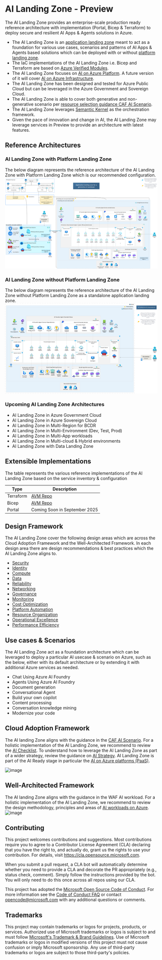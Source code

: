 # AI Landing Zone - Preview

The AI Landing Zone provides an enterprise-scale production ready reference architecture with implementation (Portal, Bicep & Terraform) to deploy secure and resilient AI Apps & Agents solutions in Azure.

- The AI Landing Zone is an [application landing zone](https://learn.microsoft.com/en-us/azure/cloud-adoption-framework/ready/landing-zone/#platform-landing-zones-vs-application-landing-zones) meant to act as a foundation for various use cases, scenarios and patterns of AI Apps & Agents based solutions which can be deployed with or without [platform landing zone](https://learn.microsoft.com/en-us/azure/cloud-adoption-framework/ready/landing-zone/#platform-landing-zones-vs-application-landing-zones).
- The IaC implementations of the AI Landing Zone i.e. Bicep and Terraform are based on [Azure Verified Modules](https://aka.ms/AVM).
- The AI Landing Zone focuses on [AI on Azure Platform](https://learn.microsoft.com/en-us/azure/cloud-adoption-framework/scenarios/ai/platform/architectures). A future version of it will cover [AI on Azure Infrastructure](https://learn.microsoft.com/en-us/azure/cloud-adoption-framework/scenarios/ai/infrastructure/cycle-cloud).
- The AI Landing Zone has been designed and tested for Azure Public Cloud but can be leveraged in the Azure Government and Sovereign Cloud.
- The AI Landing Zone is able to cover both generative and non-generative scenario per [resource selection guidance CAF AI Scenario](https://learn.microsoft.com/en-us/azure/cloud-adoption-framework/scenarios/ai/platform/resource-selection).
- The AI Landing Zone leverages [Semantic Kernel](https://learn.microsoft.com/en-us/semantic-kernel/overview/) as the orchestration framework.
- Given the pace of innovation and change in AI, the AI Landing Zone may leverage services in Preview to provide an architecture with latest features.

## Reference Architectures

### AI Landing Zone with Platform Landing Zone
The below diagram represents the reference architecture of the AI Landing Zone with Platform Landing Zone which is our recommended configuration.
![image](/media/AI-Landing-Zone-with-platform.png)

### AI Landing Zone without Platform Landing Zone
The below diagram represents the reference architecture of the AI Landing Zone without Platform Landing Zone as a standalone application landing zone.
![image](/media/AI-Landing-Zone-without-platform.png)

### Upcoming AI Landing Zone Architectures
- AI Landing Zone in Azure Government Cloud
- AI Landing Zone in Azure Sovereign Cloud
- AI Landing Zone in Multi-Region for BCDR
- AI Landing Zone in Multi-Environment (Dev, Test, Prod)
- AI Landing Zone in Multi-App workloads
- AI Landing Zone in Multi-cloud & Hybrid environments
- AI Landing Zone with Data Landing Zone

## Extensible Implementations

The table represents the various reference implementations of the AI Landing Zone based on the service inventory & configuration

| Type | Description |
| ----------- | ----------- |
| Terraform | [AVM Repo](https://github.com/Azure/terraform-azurerm-avm-ptn-aiml-landing-zone) |
| Bicep | [AVM Repo](./bicep/README.md) |
| Portal | Coming Soon in September 2025 |

## Design Framework
The AI Landing Zone cover the following design areas which are across the Cloud Adoption Framework and the Well-Architected Framework. In each design area there are design recommendations & best practices which the AI Landing Zone aligns to.

- [Security](/docs/Security.md)
- [Identity](/docs/Identity.md)
- [Compute](/docs/Compute.md)
- [Data](/docs/Data.md)
- [Reliability](/docs/Reliability.md)
- [Networking](/docs/Networking.md)
- [Governance](/docs/Governance.md)
- [Monitoring](/docs/Monitoring.md)
- [Cost Optimization](/docs/Cost-Optimization.md)
- [Platform Automation](/docs/Platform-Automation.md)
- [Resource Organization](/docs/Resource-Organization.md)
- [Operational Excellence](/docs/Operational-Excellence.md)
- [Performance Efficiency](/docs/Performance-Efficiency.md)

## Use cases & Scenarios
The AI Landing Zone act as a foundation architecture which can be leveraged to deploy a particular AI usecase & scenario on Azure, such as the below, either with its default architecture or by extending it with additional Azure services as needed.

- Chat Using Azure AI Foundry
- Agents Using Azure AI Foundry
- Document generation
- Conversational Agent
- Build your own copilot
- Content processing
- Conversation knowledge mining
- Modernize your code

## Cloud Adoption Framework
The AI landing Zone aligns with the guidance in the [CAF AI Scenario](https://learn.microsoft.com/en-us/azure/cloud-adoption-framework/scenarios/ai/). For a holistic implementation of the AI Landing Zone, we recommend to review the [AI Checklist](https://learn.microsoft.com/en-us/azure/cloud-adoption-framework/scenarios/ai/#ai-checklists). To understand how to leverage the AI Landing Zone as part of a wider strategy, review the guidance on [AI Strategy](https://learn.microsoft.com/en-us/azure/cloud-adoption-framework/scenarios/ai/strategy). AI Landing Zone is part of the AI Ready stage in particular the [AI on Azure platforms (PaaS)](https://learn.microsoft.com/en-us/azure/cloud-adoption-framework/scenarios/ai/platform/architectures).

![image](https://learn.microsoft.com/en-us/azure/cloud-adoption-framework/scenarios/ai/images/ai-ready.svg)

## Well-Architected Framework
The AI landing Zone aligns with the guidance in the WAF AI workload. For a holistic implementation of the AI Landing Zone, we recommend to review the design methodology, principles and areas of [AI workloads on Azure](https://learn.microsoft.com/en-us/azure/well-architected/ai/).
![image](https://learn.microsoft.com/en-us/azure/well-architected/ai/images/ai-architecture-pattern.png)

## Contributing

This project welcomes contributions and suggestions.  Most contributions require you to agree to a
Contributor License Agreement (CLA) declaring that you have the right to, and actually do, grant us
the rights to use your contribution. For details, visit https://cla.opensource.microsoft.com.

When you submit a pull request, a CLA bot will automatically determine whether you need to provide
a CLA and decorate the PR appropriately (e.g., status check, comment). Simply follow the instructions
provided by the bot. You will only need to do this once across all repos using our CLA.

This project has adopted the [Microsoft Open Source Code of Conduct](https://opensource.microsoft.com/codeofconduct/).
For more information see the [Code of Conduct FAQ](https://opensource.microsoft.com/codeofconduct/faq/) or
contact [opencode@microsoft.com](mailto:opencode@microsoft.com) with any additional questions or comments.

## Trademarks

This project may contain trademarks or logos for projects, products, or services. Authorized use of Microsoft 
trademarks or logos is subject to and must follow 
[Microsoft's Trademark & Brand Guidelines](https://www.microsoft.com/en-us/legal/intellectualproperty/trademarks/usage/general).
Use of Microsoft trademarks or logos in modified versions of this project must not cause confusion or imply Microsoft sponsorship.
Any use of third-party trademarks or logos are subject to those third-party's policies.
